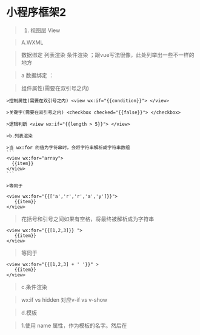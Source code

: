 # 小程序框架2

>1. 视图层 View

>A.WXML

>数据绑定 列表渲染 条件渲染 ；跟vue写法很像，此处列举出一些不一样的地方

>a 数据绑定 ：

>组件属性(需要在双引号之内) <view id="item-{{id}}"> </view>

    >控制属性(需要在双引号之内) <view wx:if="{{condition}}"> </view>

    >关键字(需要在双引号之内) <checkbox checked="{{false}}"> </checkbox>

    >逻辑判断 <view wx:if="{{length > 5}}"> </view>

    >b.列表渲染

    >当 wx:for 的值为字符串时，会将字符串解析成字符串数组
    ```
    <view wx:for="array">
      {{item}}
    </view>
    ```

    >等同于
 ```
<view wx:for="{{['a','r','r','a','y']}}">
    {{item}}
</view>
 ```

>花括号和引号之间如果有空格，将最终被解析成为字符串

 ```
<view wx:for="{{[1,2,3]}} ">
    {{item}}
</view>
 ```
>等同于
 ```
<view wx:for="{{[1,2,3] + ' '}}" >
    {{item}}
</view>
 ```

>c.条件渲染

>wx:if vs hidden 对应v-if vs v-show

>d.模板

>1.使用 name 属性，作为模板的名字。然后在<template/>内定义代码片段，如：

 ```
<template name="msgItem">
    <view>
    <text> {{index}}: {{msg}} </text>
<text> Time: {{time}} </text>
</view>
</template>
 ```
>2.使用 is 属性，声明需要的使用的模板，然后将模板所需要的 data 传入
 ```
<template is="msgItem" data="{{...item}}"/>
 ```
> 3.is后面可以写动态判断加载对应组件 与VUE相似

>e.事件 不多说

>f.引用

>import 的作用域

>import 有作用域的概念，即只会 import 目标文件中定义的 template，而不会 import 目标文件 import 的 template。

>如：C import B，B import A，在C中可以使用B定义的template，在B中可以使用A定义的template，但是C不能使用A定义的template。

```
<!-- A.wxml -->
<template name="A">
    <text> A template </text>
</template>

<!-- B.wxml -->
<import src="a.wxml"/>
    <template name="B">
    <text> B template </text>
</template>

<!-- C.wxml -->
<import src="b.wxml"/>
    <template is="A"/>  <!-- Error! Can not use tempalte when not import A. -->
<template is="B"/>
```

>include

>include 可以将目标文件除了 <template/> <wxs/> 外的整个代码引入，相当于是拷贝到 include 位置，

```
<!-- index.wxml -->
<include src="header.wxml"/>
    <view> body </view>
    <include src="footer.wxml"/>
    <!-- header.wxml -->
    <view> header </view>
    <!-- footer.wxml -->
    <view> footer </view>
    ```


B.WXSS


a.尺寸单位

rpx（responsive pixel）: 可以根据屏幕宽度进行自适应。规定屏幕宽为750rpx。如在 iPhone6 上，屏幕宽度为375px，共有750个物理像素，则750rpx = 375px = 750物理像素，1rpx = 0.5px = 1物理像素。

b.样式导入

使用@import语句可以导入外联样式表，@import后跟需要导入的外联样式表的相对路径，用;表示语句结束。

@import "common.wxss";


C.基础组件

公共属性

id    String	组件的唯一标示	保持整个页面唯一

D.WXS

WXS 代码可以编写在 wxml 文件中的 <wxs> 标签内，或以 .wxs 为后缀名的文件内。

每一个 .wxs 文件和 <wxs> 标签都是一个单独的模块。

每个模块都有自己独立的作用域。即在一个模块里面定义的变量与函数，默认为私有的，对其他模块不可见。

一个模块要想对外暴露其内部的私有变量与函数，只能通过 module.exports 实现。

WXS 语言目前共有以下几种数据类型：

number ： 数值

string ：字符串

boolean：布尔值

object：对象

function：函数

array : 数组

date：日期

regexp：正则

E.获取界面上的节点信息

wx.createSelectorQuery()

F.响应显示区域变化

在手机上启用屏幕旋转支持

app.json 的 window 段中设置 {"pageOrientation": "auto"} ，或在页面 json 文件中配置 {"pageOrientation": "auto" }。

在 iPad 上启用屏幕旋转支持

app.json 中添加 {"resizable": true },不支持单张页面

屏幕旋转事件

页面尺寸发生改变的事件，可以使用 wx.onWindowResize 页面的 onResize 来监听。
对于自定义组件，可以使用 resize 生命周期来监听。回调函数中将返回显示区域的尺寸信息。
